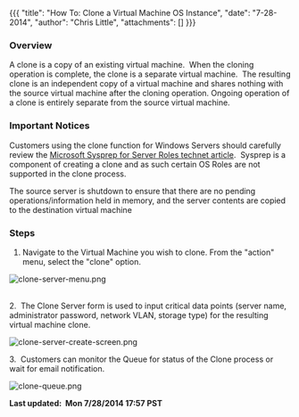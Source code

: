 {{{
  "title": "How To: Clone a Virtual Machine OS Instance",
  "date": "7-28-2014",
  "author": "Chris Little",
  "attachments": []
}}}

<h3>Overview</h3>
<p>A clone is a copy of an existing virtual machine. &nbsp;When the cloning operation is complete, the clone is a separate virtual machine. &nbsp;The resulting clone is an independent copy of a virtual machine and shares nothing with the source virtual machine
  after the cloning operation. Ongoing operation of a clone is entirely separate from the source virtual machine.</p>
<h3>Important Notices</h3>
<p>Customers using the clone function for Windows Servers should carefully review the <a href="http://technet.microsoft.com/en-us/library/hh824835.aspx" target="_blank">Microsoft Sysprep for Server Roles technet article</a>. &nbsp;Sysprep is a component
  of creating a clone and as such certain OS Roles are not supported in the clone process. &nbsp;</p>
<p>The source server is shutdown to ensure that there are no pending operations/information held in memory, and the server contents are copied to the destination virtual machine</p>
<h3>Steps</h3>
<ol>
  <li>Navigate to the Virtual Machine you wish to clone. From the "action" menu, select the "clone" option.</li>
</ol>
<p><img src="https://t3n.zendesk.com/attachments/token/mU4R9Fwije2bZcA2xymt02Tru/?name=clone-server-menu.png" alt="clone-server-menu.png" />
  <br />
  <br />
</p>
<p>2. &nbsp;The Clone Server form is used to input critical data points (server name, administrator password, network VLAN, storage type) for the resulting virtual machine clone. &nbsp;</p>
<p><img src="https://t3n.zendesk.com/attachments/token/qUc3FEo8lyKjAK9sIHmIDkWw5/?name=clone-server-create-screen.png" alt="clone-server-create-screen.png" />
</p>
<p>3. &nbsp;Customers can monitor the Queue for status of the Clone process or wait for email notification.</p>
<p><img src="https://t3n.zendesk.com/attachments/token/9lRiBdqZZx6byx1A8Sk3TwNUI/?name=clone-queue.png" alt="clone-queue.png" />
</p>
<p><strong>Last updated: &nbsp;Mon 7/28/2014 17:57 PST</strong>
</p>